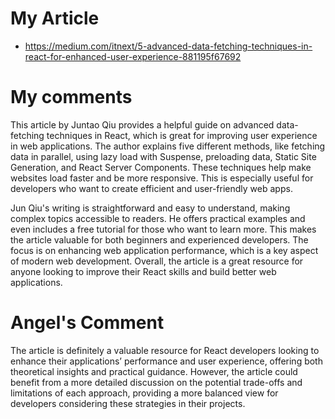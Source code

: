 # My Article

- https://medium.com/itnext/5-advanced-data-fetching-techniques-in-react-for-enhanced-user-experience-881195f67692

# My comments

This article by Juntao Qiu provides a helpful guide on advanced data-fetching techniques in React, which is great for improving user experience in web applications. The author explains five different methods, like fetching data in parallel, using lazy load with Suspense, preloading data, Static Site Generation, and React Server Components. These techniques help make websites load faster and be more responsive. This is especially useful for developers who want to create efficient and user-friendly web apps.

Jun Qiu's writing is straightforward and easy to understand, making complex topics accessible to readers. He offers practical examples and even includes a free tutorial for those who want to learn more. This makes the article valuable for both beginners and experienced developers. The focus is on enhancing web application performance, which is a key aspect of modern web development. Overall, the article is a great resource for anyone looking to improve their React skills and build better web applications.

# Angel's Comment
The article is definitely a valuable resource for React developers looking to enhance their applications’ performance and user experience, offering both theoretical insights and practical guidance. However, the article could benefit from a more detailed discussion on the potential trade-offs and limitations of each approach, providing a more balanced view for developers considering these strategies in their projects.
